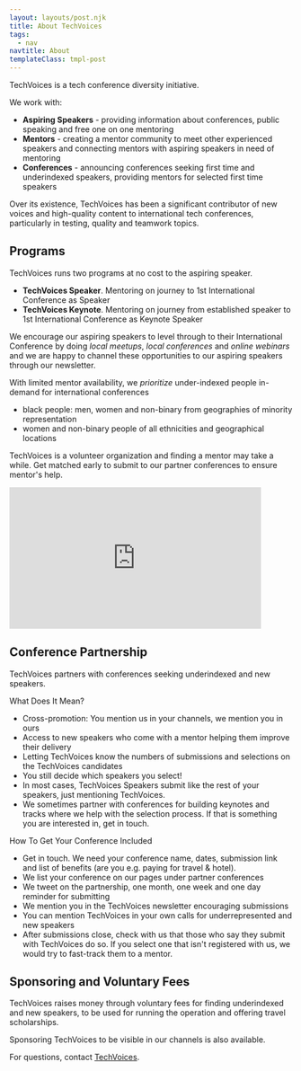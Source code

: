 ```yaml
---
layout: layouts/post.njk
title: About TechVoices
tags:
  - nav
navtitle: About
templateClass: tmpl-post
---
```


TechVoices is a tech conference diversity initiative.

We work with:

   * **Aspiring Speakers** - providing information about conferences, public speaking and free one on one mentoring
   * **Mentors** - creating a mentor community to meet other experienced speakers and connecting mentors with aspiring speakers in need of mentoring
   * **Conferences** - announcing conferences seeking first time and underindexed speakers, providing mentors for selected first time speakers

Over its existence, TechVoices has been a significant contributor of new voices and high-quality content to international tech conferences, particularly in testing, quality and teamwork topics.

## Programs

TechVoices runs two programs at no cost to the aspiring speaker.

   * **TechVoices Speaker**. Mentoring on journey to 1st International Conference as Speaker
   * **TechVoices Keynote**. Mentoring on journey from established speaker to 1st International Conference as Keynote Speaker

We encourage our aspiring speakers to level through to their International Conference by doing *local meetups*, *local conferences* and *online webinars* and we are happy to channel these opportunities to our aspiring speakers through our newsletter.

With limited mentor availability, we *prioritize* under-indexed people in-demand for international conferences
   * black people: men, women and non-binary from geographies of minority representation
   * women and non-binary people of all ethnicities and geographical locations

TechVoices is a volunteer organization and finding a mentor may take a while. Get matched early to submit to our partner conferences to ensure mentor's help.

<iframe width="448" height="252" src="https://www.youtube.com/embed/slEt7gUn2TM" frameborder="0" allow="autoplay; encrypted-media" allowfullscreen></iframe>

## Conference Partnership

TechVoices partners with conferences seeking underindexed and new speakers.

What Does It Mean?

   * Cross-promotion: You mention us in your channels, we mention you in ours
   * Access to new speakers who come with a mentor helping them improve their delivery
   * Letting TechVoices know the numbers of submissions and selections on the TechVoices candidates
   * You still decide which speakers you select!
   * In most cases, TechVoices Speakers submit like the rest of your speakers, just mentioning TechVoices.
   * We sometimes partner with conferences for building keynotes and tracks where we help with the selection process. If that is something you are interested in, get in touch.

How To Get Your Conference Included

   * Get in touch. We need your conference name, dates, submission link and list of benefits (are you e.g. paying for travel & hotel).
   * We list your conference on our pages under partner conferences
   * We tweet on the partnership, one month, one week and one day reminder for submitting
   * We mention you in the TechVoices newsletter encouraging submissions
   * You can mention TechVoices in your own calls for underrepresented and new speakers
   * After submissions close, check with us that those who say they submit with TechVoices do so. If you select one that isn't registered with us, we would try to fast-track them to a mentor.

## Sponsoring and Voluntary Fees

TechVoices raises money through voluntary fees for finding underindexed and new speakers, to be used for running the operation and offering travel scholarships.

Sponsoring TechVoices to be visible in our channels is also available.

For questions, contact [TechVoices](mailto:techvoices.org@gmail.com).

